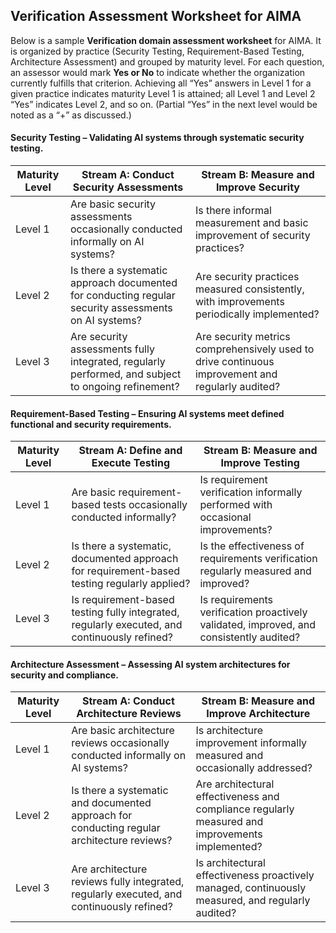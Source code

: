 ## Verification Assessment Worksheet for AIMA

Below is a sample **Verification domain assessment worksheet** for AIMA. It is organized by practice (Security Testing, Requirement-Based Testing, Architecture Assessment) and grouped by maturity level. For each question, an assessor would mark **Yes or No** to indicate whether the organization currently fulfills that criterion. Achieving all “Yes” answers in Level 1 for a given practice indicates maturity Level 1 is attained; all Level 1 and Level 2 “Yes” indicates Level 2, and so on. (Partial “Yes” in the next level would be noted as a “+” as discussed.)

#### Security Testing – Validating AI systems through systematic security testing.

| Maturity Level | Stream A: Conduct Security Assessments                                                               | Stream B: Measure and Improve Security                                                           |
|----------------|------------------------------------------------------------------------------------------------------|--------------------------------------------------------------------------------------------------|
| Level 1        | Are basic security assessments occasionally conducted informally on AI systems?                      | Is there informal measurement and basic improvement of security practices?                       |
| Level 2        | Is there a systematic approach documented for conducting regular security assessments on AI systems? | Are security practices measured consistently, with improvements periodically implemented?        |
| Level 3        | Are security assessments fully integrated, regularly performed, and subject to ongoing refinement?   | Are security metrics comprehensively used to drive continuous improvement and regularly audited? |

#### Requirement-Based Testing – Ensuring AI systems meet defined functional and security requirements.

| Maturity Level | Stream A: Define and Execute Testing                                                         | Stream B: Measure and Improve Testing                                                   |
| -------------- | -------------------------------------------------------------------------------------------- | --------------------------------------------------------------------------------------- |
| Level 1        | Are basic requirement-based tests occasionally conducted informally?                         | Is requirement verification informally performed with occasional improvements?          |
| Level 2        | Is there a systematic, documented approach for requirement-based testing regularly applied?  | Is the effectiveness of requirements verification regularly measured and improved?      |
| Level 3        | Is requirement-based testing fully integrated, regularly executed, and continuously refined? | Is requirements verification proactively validated, improved, and consistently audited? |

#### Architecture Assessment – Assessing AI system architectures for security and compliance.

| Maturity Level | Stream A: Conduct Architecture Reviews                                                     | Stream B: Measure and Improve Architecture                                                        |
| -------------- | ------------------------------------------------------------------------------------------ | ------------------------------------------------------------------------------------------------- |
| Level 1        | Are basic architecture reviews occasionally conducted informally on AI systems?            | Is architecture improvement informally measured and occasionally addressed?                       |
| Level 2        | Is there a systematic and documented approach for conducting regular architecture reviews? | Are architectural effectiveness and compliance regularly measured and improvements implemented?   |
| Level 3        | Are architecture reviews fully integrated, regularly executed, and continuously refined?   | Is architectural effectiveness proactively managed, continuously measured, and regularly audited? |

